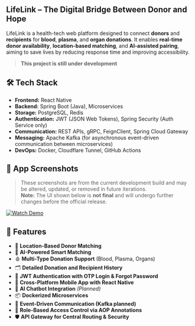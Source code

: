 ## LifeLink – The Digital Bridge Between Donor and Hope

LifeLink is a health-tech web platform designed to connect **donors** and **recipients** for **blood**, **plasma**, and **organ donations**. It enables **real-time donor availability**, **location-based matching**, and **AI-assisted pairing**, aiming to save lives by reducing response time and improving accessibility. 
> **This project is still under development**

## 🛠️ Tech Stack

- **Frontend:** React Native  
- **Backend:** Spring Boot (Java), Microservices  
- **Storage:** PostgreSQL, Redis  
- **Authentication:** JWT (JSON Web Tokens), Spring Security (Auth Service only)  
- **Communication:** REST APIs, gRPC, FeignClient, Spring Cloud Gateway  
- **Messaging:** Apache Kafka (for asynchronous event-driven communication between microservices)  
- **DevOps:** Docker, Cloudflare Tunnel, GitHub Actions

## 📸 App Screenshots

> These screenshots are from the current development build and may be altered, updated, or removed in future iterations.  
> **Note:** The UI shown below is **not final** and will undergo further changes before the official release.

[![Watch Demo](https://img.shields.io/badge/🎥-Watch%20Demo-red?style=for-the-badge)](https://drive.google.com/file/d/19hXsAGJeCO1ErW-OiuyNvffAUi0zn17_/view)

## 🎯 Features

- 📍 **Location-Based Donor Matching**
- 🤖 **AI-Powered Smart Matching**
- 🩸 **Multi-Type Donation Support** (Blood, Plasma, Organs)
- 🗂️ **Detailed Donation and Recipient History**
- 🔐 **JWT Authentication with OTP Login & Forgot Password**
- 📱 **Cross-Platform Mobile App with React Native**
- 🧠 **AI Chatbot Integration** *(Planned)*
- 📦 **Dockerized Microservices**
- 🔁 **Event-Driven Communication (Kafka planned)**
- 🧾 **Role-Based Access Control via AOP Annotations**
- 🛡️ **API Gateway for Central Routing & Security**

